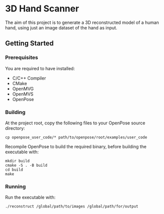 # 3D Hand Scanner

<p>
The aim of this project is to generate a 3D reconstructed model of a human hand, using just an image dataset of the hand
as input.
</p>

## Getting Started

### Prerequisites

<p>
You are required to have installed:
</p>

<ul>
  <li>C/C++ Compiler</li>
  <li>CMake</li>
  <li>OpenMVG</li>
  <li>OpenMVS</li>
  <li>OpenPose</li>
</ul>

### Building

<p>
At the project root, copy the following files to your OpenPose source directory:
</p>

```
cp openpose_user_code/* path/to/openpose/root/examples/user_code
```

<p>
Recompile OpenPose to build the required binary, before building the executable with:
</p>

```
mkdir build
cmake -S . -B build
cd build
make
```

### Running

<p>
Run the executable with:
</p>

```
./reconstruct /global/path/to/images /global/path/for/output
```
